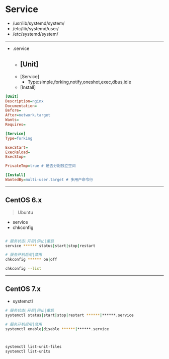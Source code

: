 # Service


- /usr/lib/systemd/system/
- /etc/lib/systemd/user/
- /etc/systemd/system/


---
- .service
    - [Unit]
        -
    - [Service]
        - Type:simple,forking,notify,oneshot,exec,dbus,idle
    - [Install]
```ini
[Unit]
Description=nginx
Documentation=
Before=
After=network.target
Wants=
Requires=

[Service]
Type=forking

ExecStart=
ExecReload=
ExecStop=

PrivateTmp=true # 是否分配独立空间

[Install]
WantedBy=multi-user.target # 多用户命令行

```
---
## CentOS 6.x
> Ubuntu

- service
- chkconfig

```sh

# 服务状态|开启|停止|重启
service ****** status|start|stop|restart

# 服务开机启用|禁用
chkconfig ****** on|off

chkconfig --list
```
---

## CentOS 7.x
- systemctl

```sh
# 服务状态|开启|停止|重启
systemctl status|start|stop|restart ******|******.service

# 服务开机启用|禁用
systemctl enable|disable ******|******.service



systemctl list-unit-files
systemctl list-units

```